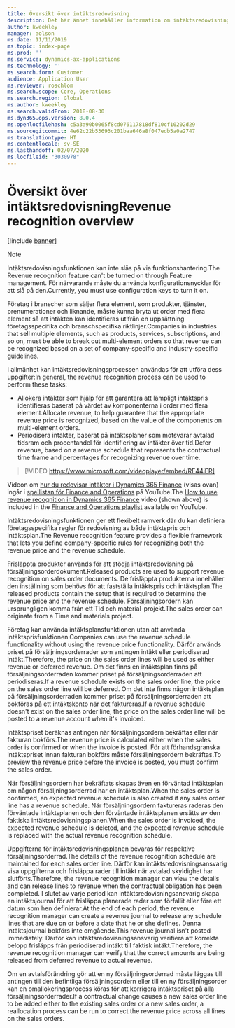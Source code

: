```yaml
---
title: Översikt över intäktsredovisning
description: Det här ämnet innehåller information om intäktsredovisningsfunktionen. Funktionen ger ett flexibelt ramverk där du kan definiera företagsspecifika regler för redovisning av både intäktspris och intäktsplan för order med flera element.
author: kweekley
manager: aolson
ms.date: 11/11/2019
ms.topic: index-page
ms.prod: ''
ms.service: dynamics-ax-applications
ms.technology: ''
ms.search.form: Customer
audience: Application User
ms.reviewer: roschlom
ms.search.scope: Core, Operations
ms.search.region: Global
ms.author: kweekley
ms.search.validFrom: 2018-08-30
ms.dyn365.ops.version: 8.0.4
ms.openlocfilehash: c5a3a90b0065f8cd076117818df810cf10202d29
ms.sourcegitcommit: 4e62c22b53693c201baa646a8f047edb5a0a2747
ms.translationtype: HT
ms.contentlocale: sv-SE
ms.lasthandoff: 02/07/2020
ms.locfileid: "3030978"
---
```

# <a name="revenue-recognition-overview"></a><span data-ttu-id="ee357-104">Översikt över intäktsredovisning</span><span class="sxs-lookup"><span data-stu-id="ee357-104">Revenue recognition overview</span></span>

[!include [banner](../includes/banner.md)]

> [!NOTE]
> <span data-ttu-id="ee357-105">Intäktsredovisningsfunktionen kan inte slås på via funktionshantering.</span><span class="sxs-lookup"><span data-stu-id="ee357-105">The Revenue recognition feature can't be turned on through Feature management.</span></span> <span data-ttu-id="ee357-106">För närvarande måste du använda konfigurationsnycklar för att slå på den.</span><span class="sxs-lookup"><span data-stu-id="ee357-106">Currently, you must use configuration keys to turn it on.</span></span>

<span data-ttu-id="ee357-107">Företag i branscher som säljer flera element, som produkter, tjänster, prenumerationer och liknande, måste kunna bryta ut order med flera element så att intäkten kan identifieras utifrån en uppsättning företagsspecifika och branschspecifika riktlinjer.</span><span class="sxs-lookup"><span data-stu-id="ee357-107">Companies in industries that sell multiple elements, such as products, services, subscriptions, and so on, must be able to break out multi-element orders so that revenue can be recognized based on a set of company-specific and industry-specific guidelines.</span></span>

<span data-ttu-id="ee357-108">I allmänhet kan intäktsredovisningsprocessen användas för att utföra dess uppgifter:</span><span class="sxs-lookup"><span data-stu-id="ee357-108">In general, the revenue recognition process can be used to perform these tasks:</span></span>

* <span data-ttu-id="ee357-109">Allokera intäkter som hjälp för att garantera att lämpligt intäktspris identifieras baserat på värdet av komponenterna i order med flera element.</span><span class="sxs-lookup"><span data-stu-id="ee357-109">Allocate revenue, to help guarantee that the appropriate revenue price is recognized, based on the value of the components on multi-element orders.</span></span>
* <span data-ttu-id="ee357-110">Periodisera intäkter, baserat på intäktsplaner som motsvarar avtalad tidsram och procentandel för identifiering av intäkter över tid.</span><span class="sxs-lookup"><span data-stu-id="ee357-110">Defer revenue, based on a revenue schedule that represents the contractual time frame and percentages for recognizing revenue over time.</span></span>

> [!VIDEO https://www.microsoft.com/videoplayer/embed/RE44iER]

<span data-ttu-id="ee357-111">Videon om [hur du redovisar intäkter i Dynamics 365 Finance](https://youtu.be/v3amIsiqvoo) (visas ovan) ingår i [spellistan för Finance and Operations](https://www.youtube.com/playlist?list=PLcakwueIHoT_SYfIaPGoOhloFoCXiUSyW) på YouTube.</span><span class="sxs-lookup"><span data-stu-id="ee357-111">The [How to use revenue recognition in Dynamics 365 Finance](https://youtu.be/v3amIsiqvoo) video (shown above) is included in the [Finance and Operations playlist](https://www.youtube.com/playlist?list=PLcakwueIHoT_SYfIaPGoOhloFoCXiUSyW) available on YouTube.</span></span>

<span data-ttu-id="ee357-112">Intäktsredovisningsfunktionen ger ett flexibelt ramverk där du kan definiera företagsspecifika regler för redovisning av både intäktspris och intäktsplan.</span><span class="sxs-lookup"><span data-stu-id="ee357-112">The Revenue recognition feature provides a flexible framework that lets you define company-specific rules for recognizing both the revenue price and the revenue schedule.</span></span>

<span data-ttu-id="ee357-113">Frisläppta produkter används för att stödja intäktsredovisning på försäljningsorderdokument.</span><span class="sxs-lookup"><span data-stu-id="ee357-113">Released products are used to support revenue recognition on sales order documents.</span></span> <span data-ttu-id="ee357-114">De frisläppta produkterna innehåller den inställning som behövs för att fastställa intäktspris och intäktsplan.</span><span class="sxs-lookup"><span data-stu-id="ee357-114">The released products contain the setup that is required to determine the revenue price and the revenue schedule.</span></span> <span data-ttu-id="ee357-115">Försäljningsordern kan ursprungligen komma från ett Tid och material-projekt.</span><span class="sxs-lookup"><span data-stu-id="ee357-115">The sales order can originate from a Time and materials project.</span></span>

<span data-ttu-id="ee357-116">Företag kan använda intäktsplansfunktionen utan att använda intäktsprisfunktionen.</span><span class="sxs-lookup"><span data-stu-id="ee357-116">Companies can use the revenue schedule functionality without using the revenue price functionality.</span></span> <span data-ttu-id="ee357-117">Därför används priset på försäljningsorderrader som antingen intäkt eller periodiserad intäkt.</span><span class="sxs-lookup"><span data-stu-id="ee357-117">Therefore, the price on the sales order lines will be used as either revenue or deferred revenue.</span></span> <span data-ttu-id="ee357-118">Om det finns en intäktsplan finns på försäljningsorderraden kommer priset på försäljningsorderraden att periodiseras.</span><span class="sxs-lookup"><span data-stu-id="ee357-118">If a revenue schedule exists on the sales order line, the price on the sales order line will be deferred.</span></span> <span data-ttu-id="ee357-119">Om det inte finns någon intäktsplan på försäljningsorderraden kommer priset på försäljningsorderraden att bokföras på ett intäktskonto när det faktureras.</span><span class="sxs-lookup"><span data-stu-id="ee357-119">If a revenue schedule doesn't exist on the sales order line, the price on the sales order line will be posted to a revenue account when it's invoiced.</span></span>

<span data-ttu-id="ee357-120">Intäktspriset beräknas antingen när försäljningsordern bekräftas eller när fakturan bokförs.</span><span class="sxs-lookup"><span data-stu-id="ee357-120">The revenue price is calculated either when the sales order is confirmed or when the invoice is posted.</span></span> <span data-ttu-id="ee357-121">För att förhandsgranska intäktspriset innan fakturan bokförs måste försäljningsordern bekräftas.</span><span class="sxs-lookup"><span data-stu-id="ee357-121">To preview the revenue price before the invoice is posted, you must confirm the sales order.</span></span>

<span data-ttu-id="ee357-122">När försäljningsordern har bekräftats skapas även en förväntad intäktsplan om någon försäljningsorderrad har en intäktsplan.</span><span class="sxs-lookup"><span data-stu-id="ee357-122">When the sales order is confirmed, an expected revenue schedule is also created if any sales order line has a revenue schedule.</span></span> <span data-ttu-id="ee357-123">När försäljningsordern faktureras raderas den förväntade intäktsplanen och den förväntade intäktsplanen ersätts av den faktiska intäktsredovisningsplanen.</span><span class="sxs-lookup"><span data-stu-id="ee357-123">When the sales order is invoiced, the expected revenue schedule is deleted, and the expected revenue schedule is replaced with the actual revenue recognition schedule.</span></span>

<span data-ttu-id="ee357-124">Uppgifterna för intäktsredovisningsplanen bevaras för respektive försäljningsorderrad.</span><span class="sxs-lookup"><span data-stu-id="ee357-124">The details of the revenue recognition schedule are maintained for each sales order line.</span></span> <span data-ttu-id="ee357-125">Därför kan intäktsredovisningsansvarig visa uppgifterna och frisläppa rader till intäkt när avtalad skyldighet har slutförts.</span><span class="sxs-lookup"><span data-stu-id="ee357-125">Therefore, the revenue recognition manager can view the details and can release lines to revenue when the contractual obligation has been completed.</span></span> <span data-ttu-id="ee357-126">I slutet av varje period kan intäktsredovisningsansvarig skapa en intäktsjournal för att frisläppa planerade rader som förfallit eller före ett datum som hen definierar.</span><span class="sxs-lookup"><span data-stu-id="ee357-126">At the end of each period, the revenue recognition manager can create a revenue journal to release any schedule lines that are due on or before a date that he or she defines.</span></span> <span data-ttu-id="ee357-127">Denna intäktsjournal bokförs inte omgående.</span><span class="sxs-lookup"><span data-stu-id="ee357-127">This revenue journal isn't posted immediately.</span></span> <span data-ttu-id="ee357-128">Därför kan intäktsredovisningsansvarig verifiera att korrekta belopp frisläpps från periodiserad intäkt till faktisk intäkt.</span><span class="sxs-lookup"><span data-stu-id="ee357-128">Therefore, the revenue recognition manager can verify that the correct amounts are being released from deferred revenue to actual revenue.</span></span>

<span data-ttu-id="ee357-129">Om en avtalsförändring gör att en ny försäljningsorderrad måste läggas till antingen till den befintliga försäljningsordern eller till en ny försäljningsorder kan en omallokeringsprocess köras för att korrigera intäktspriset på alla försäljningsorderrader.</span><span class="sxs-lookup"><span data-stu-id="ee357-129">If a contractual change causes a new sales order line to be added either to the existing sales order or a new sales order, a reallocation process can be run to correct the revenue price across all lines on the sales orders.</span></span>
